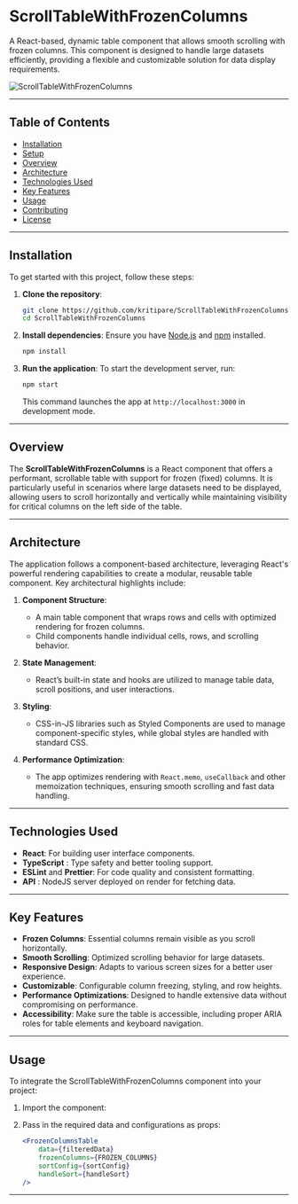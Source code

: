 # ScrollTableWithFrozenColumns

A React-based, dynamic table component that allows smooth scrolling with frozen
columns. This component is designed to handle large datasets efficiently,
providing a flexible and customizable solution for data display requirements.

![ScrollTableWithFrozenColumns](./path/to/screenshot.png)

<!-- Optional: Add a screenshot here for better visual representation -->

---

## Table of Contents

-   [Installation](#installation)
-   [Setup](#setup)
-   [Overview](#overview)
-   [Architecture](#architecture)
-   [Technologies Used](#technologies-used)
-   [Key Features](#key-features)
-   [Usage](#usage)
-   [Contributing](#contributing)
-   [License](#license)

---

## Installation

To get started with this project, follow these steps:

1. **Clone the repository**:

    ```bash
    git clone https://github.com/kritipare/ScrollTableWithFrozenColumns.git
    cd ScrollTableWithFrozenColumns
    ```

2. **Install dependencies**: Ensure you have [Node.js](https://nodejs.org/) and
   [npm](https://www.npmjs.com/) installed.

    ```bash
    npm install
    ```

3. **Run the application**: To start the development server, run:
    ```bash
    npm start
    ```
    This command launches the app at `http://localhost:3000` in development
    mode.

---

## Overview

The **ScrollTableWithFrozenColumns** is a React component that offers a
performant, scrollable table with support for frozen (fixed) columns. It is
particularly useful in scenarios where large datasets need to be displayed,
allowing users to scroll horizontally and vertically while maintaining
visibility for critical columns on the left side of the table.

---

## Architecture

The application follows a component-based architecture, leveraging React's
powerful rendering capabilities to create a modular, reusable table component.
Key architectural highlights include:

1. **Component Structure**:

    - A main table component that wraps rows and cells with optimized rendering
      for frozen columns.
    - Child components handle individual cells, rows, and scrolling behavior.

2. **State Management**:

    - React’s built-in state and hooks are utilized to manage table data, scroll
      positions, and user interactions.

3. **Styling**:

    - CSS-in-JS libraries such as Styled Components are used to manage
      component-specific styles, while global styles are handled with standard
      CSS.

4. **Performance Optimization**:
    - The app optimizes rendering with `React.memo`, `useCallback` and other
      memoization techniques, ensuring smooth scrolling and fast data handling.

---

## Technologies Used

-   **React**: For building user interface components.
-   **TypeScript** : Type safety and better tooling support.
-   **ESLint** and **Prettier**: For code quality and consistent formatting.
-   **API** : NodeJS server deployed on render for fetching data.

---

## Key Features

-   **Frozen Columns**: Essential columns remain visible as you scroll
    horizontally.
-   **Smooth Scrolling**: Optimized scrolling behavior for large datasets.
-   **Responsive Design**: Adapts to various screen sizes for a better user
    experience.
-   **Customizable**: Configurable column freezing, styling, and row heights.
-   **Performance Optimizations**: Designed to handle extensive data without
    compromising on performance.
-   **Accessibility**: Make sure the table is accessible, including proper ARIA
    roles for table elements and keyboard navigation.

---

## Usage

To integrate the ScrollTableWithFrozenColumns component into your project:

1. Import the component:

2. Pass in the required data and configurations as props:
    ```jsx
    <FrozenColumnsTable
        data={filteredData}
        frozenColumns={FROZEN_COLUMNS}
        sortConfig={sortConfig}
        handleSort={handleSort}
    />
    ```

---
